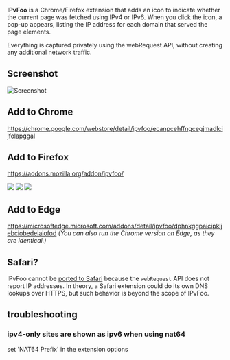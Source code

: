 **IPvFoo** is a Chrome/Firefox extension that adds an icon to indicate whether the current page was fetched using IPv4 or IPv6. When you click the icon, a pop-up appears, listing the IP address for each domain that served the page elements.

Everything is captured privately using the webRequest API, without creating any additional network traffic.

## Screenshot
![Screenshot](/misc/screenshot_webstore_1_640x400.png?raw=true)

## Add to Chrome
https://chrome.google.com/webstore/detail/ipvfoo/ecanpcehffngcegjmadlcijfolapggal

<!--
<picture><img src="https://badgen.net/chrome-web-store/v/ecanpcehffngcegjmadlcijfolapggal"></picture>
<picture><img src="https://badgen.net/chrome-web-store/users/ecanpcehffngcegjmadlcijfolapggal"></picture>
<picture><img src="https://badgen.net/chrome-web-store/rating/ecanpcehffngcegjmadlcijfolapggal"></picture>
-->

## Add to Firefox
https://addons.mozilla.org/addon/ipvfoo/

<picture><img src="https://badgen.net/amo/v/ipvfoo"></picture>
<picture><img src="https://badgen.net/amo/users/ipvfoo"></picture>
<picture><img src="https://badgen.net/amo/rating/ipvfoo"></picture>

## Add to Edge
https://microsoftedge.microsoft.com/addons/detail/ipvfoo/dphnkggpaicipkljebciobedeiaiofod
*(You can also run the Chrome version on Edge, as they are identical.)*

## Safari?

IPvFoo cannot be [ported to Safari](https://github.com/pmarks-net/ipvfoo/issues/39) because the `webRequest` API does not report IP addresses.  In theory, a Safari extension could do its own DNS lookups over HTTPS, but such behavior is beyond the scope of IPvFoo.

## troubleshooting
### ipv4-only sites are shown as ipv6 when using nat64
set 'NAT64 Prefix' in the extension options

